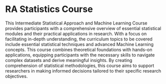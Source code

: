 # RA Statistics Course
This Intermediate Statistical Approach and Machine Learning Course provides participants with a comprehensive overview of essential statistical modules and their practical applications in research. With a focus on facilitating in-depth understanding, the curriculum topics to be covered include essential statistical techniques and advanced Machine Learning concepts. This course combines theoretical foundations with hands-on applications, equipping participants with the necessary skills to navigate complex datasets and derive meaningful insights. By creating comprehension of statistical methodologies, this course aims to support researchers in making informed decisions tailored to their specific research objectives.
